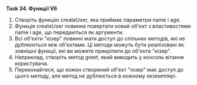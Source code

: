 **Task 34. Функції V6**

1. Створіть функцію createUser, яка приймає параметри name і age.
2. Функція createUser повинна повертати новий об'єкт з властивостями name і age, що передаються як аргументи.
3. Всі об'єкти "юзер" повинні мати доступ до спільних методів, які не дублюються між об'єктами. Ці методи можуть бути реалізовані як зовнішні функції, які ви можете прикріпити до об'єкта "юзер".
4. Наприклад, створіть метод greet, який виводить у консоль вітання користувача.
5. Переконайтеся, що кожен створений об'єкт "юзер" має доступ до цього методу, але метод не дублюється в кожному екземплярі.